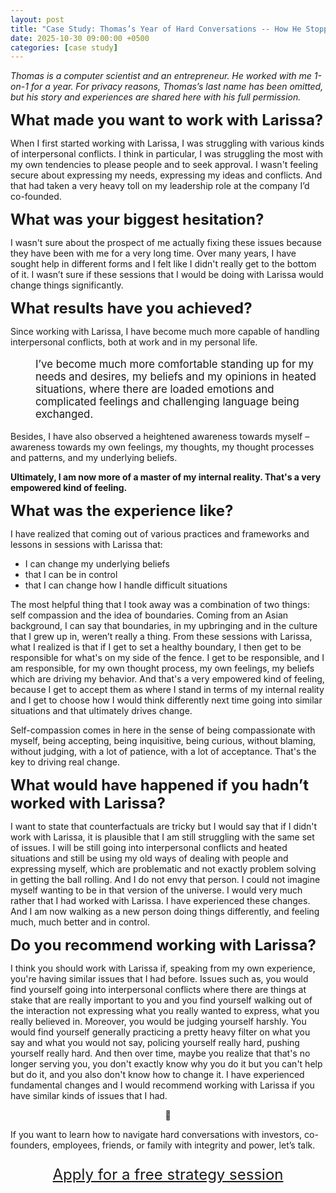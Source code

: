 ```yaml
---
layout: post
title: "Case Study: Thomas’s Year of Hard Conversations -- How He Stopped Avoiding Conflict and Started Leading Authentically"
date: 2025-10-30 09:00:00 +0500
categories: [case study]
---
```

*Thomas is a computer scientist and an entrepreneur. He worked with me 1-on-1 for a year.
For privacy reasons, Thomas’s last name has been omitted, but his story and experiences are shared here with his full permission.*

<font size="5"> **What made you want to work with Larissa?** </font>

When I first started working with Larissa, I was struggling with various kinds of interpersonal conflicts. I think in particular, I was struggling the most with my own tendencies to please people and to seek approval. I wasn't feeling secure about expressing my needs, expressing my ideas and conflicts. And that had taken a very heavy toll on my leadership role at the company I’d co-founded.

<font size="5"> **What was your biggest hesitation?** </font>

I wasn't sure about the prospect of me actually fixing these issues because they have been with me for a very long time. Over many years, I have sought help in different forms and I felt like I didn't really get to the bottom of it. I wasn’t sure if these sessions that I would be doing with Larissa would change things significantly.

<font size="5"> **What results have you achieved?** </font>

Since working with Larissa, I have become much more capable of handling interpersonal conflicts, both at work and in my personal life.

<p style="font-size: 1.2em; margin-left: 40px;"> I’ve become much more comfortable standing up for my needs and desires, my beliefs and my opinions in heated situations, where there are loaded emotions and complicated feelings and challenging language being exchanged. </p>

Besides, I have also observed a heightened awareness towards myself – awareness towards my own feelings, my thoughts, my thought processes and patterns, and my underlying beliefs.


**Ultimately, I am now more of a master of my internal reality. That's a very empowered kind of feeling.**

<font size="5"> **What was the experience like?** </font>

I have realized that coming out of various practices and frameworks and lessons in sessions with Larissa that:

* I can change my underlying beliefs
* that I can be in control
* that I can change how I handle difficult situations

The most helpful thing that I took away was a combination of two things: self compassion and the idea of boundaries. Coming from an Asian background, I can say that boundaries, in my upbringing and in the culture that I grew up in, weren’t really a thing. From these sessions with Larissa, what I realized is that if I get to set a healthy boundary, I then get to be responsible for what's on my side of the fence. I get to be responsible, and I am responsible, for my own thought process, my own feelings, my beliefs which are driving my behavior. And that's a very empowered kind of feeling, because I get to accept them as where I stand in terms of my internal reality and I get to choose how I would think differently next time going into similar situations and that ultimately drives change.

Self-compassion comes in here in the sense of being compassionate with myself, being accepting, being inquisitive, being curious, without blaming, without judging, with a lot of patience, with a lot of acceptance. That's the key to driving real change.

<font size="5"> **What would have happened if you hadn’t worked with Larissa?**</font>

I want to state that counterfactuals are tricky but I would say that if I didn't work with Larissa, it is plausible that I am still struggling with the same set of issues. I will be still going into interpersonal conflicts and heated situations and still be using my old ways of dealing with people and expressing myself, which are problematic and not exactly problem solving in getting the ball rolling. And I do not envy that person. I could not imagine myself wanting to be in that version of the universe. I would very much rather that I had worked with Larissa. I have experienced these changes. And I am now walking as a new person doing things differently, and feeling much, much better and in control.

<font size="5"> **Do you recommend working with Larissa?**</font>

I think you should work with Larissa if, speaking from my own experience, you're having similar issues that I had before. Issues such as, you would find yourself going into interpersonal conflicts where there are things at stake that are really important to you and you find yourself walking out of the interaction not expressing what you really wanted to express, what you really believed in. Moreover, you would be judging yourself harshly. You would find yourself generally practicing a pretty heavy filter on what you say and what you would not say, policing yourself really hard, pushing yourself really hard. And then over time, maybe you realize that that's no longer serving you, you don't exactly know why you do it but you can't help but do it, and you also don't know how to change it. I have experienced fundamental changes and I would recommend working with Larissa if you have similar kinds of issues that I had.

<p align="center">🪷</p>
If you want to learn how to navigate hard conversations with investors, co-founders, employees, friends, or family with integrity and power, let’s talk.

<font size="5">
<p align="center">
  <a href="https://tally.so/r/nGZVpZ">Apply for a free strategy session</a>
</p></font>
